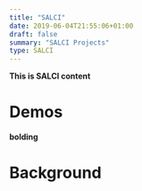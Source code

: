 ```yaml
---
title: "SALCI"
date: 2019-06-04T21:55:06+01:00
draft: false
summary: "SALCI Projects"
type: SALCI
---
```


<b>This is SALCI content</b>

# Demos 

**bolding**

# Background

